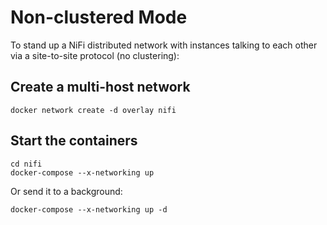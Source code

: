 # Non-clustered Mode
To stand up a NiFi distributed network with instances talking to each other
via a site-to-site protocol (no clustering):

## Create a multi-host network
```
docker network create -d overlay nifi
```

## Start the containers
```
cd nifi
docker-compose --x-networking up
```

Or send it to a background:
```
docker-compose --x-networking up -d
```

